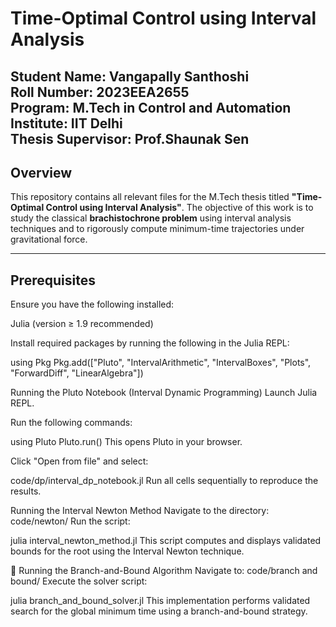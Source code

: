 # Time-Optimal Control using Interval Analysis

**Student Name**: Vangapally Santhoshi  
**Roll Number**: 2023EEA2655  
**Program**: M.Tech in Control and Automation  
**Institute**: IIT Delhi  
**Thesis Supervisor**: Prof.Shaunak Sen
---

## Overview

This repository contains all relevant files for the M.Tech thesis titled **"Time-Optimal Control using Interval Analysis"**. The objective of this work is to study the classical **brachistochrone problem** using interval analysis techniques and to rigorously compute minimum-time trajectories under gravitational force.

---

## Prerequisites
Ensure you have the following installed:

Julia (version ≥ 1.9 recommended)

Install required packages by running the following in the Julia REPL:

using Pkg
Pkg.add(["Pluto", "IntervalArithmetic", "IntervalBoxes", "Plots", "ForwardDiff", "LinearAlgebra"])

Running the Pluto Notebook (Interval Dynamic Programming)
Launch Julia REPL.

Run the following commands:

using Pluto
Pluto.run()
This opens Pluto in your browser.

Click "Open from file" and select:

code/dp/interval_dp_notebook.jl
Run all cells sequentially to reproduce the results.

Running the Interval Newton Method
Navigate to the directory:
code/newton/
Run the script:

julia interval_newton_method.jl
This script computes and displays validated bounds for the root using the Interval Newton technique.

🔁 Running the Branch-and-Bound Algorithm
Navigate to:
code/branch and bound/
Execute the solver script:

julia branch_and_bound_solver.jl
This implementation performs validated search for the global minimum time using a branch-and-bound strategy.

